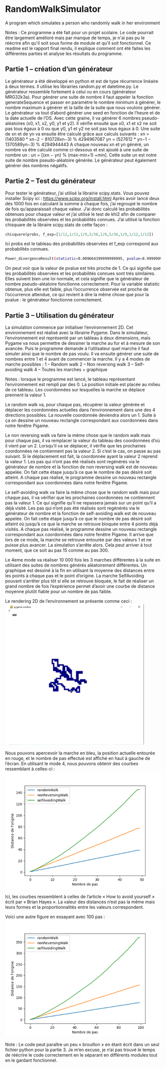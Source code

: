# RandomWalkSimulator
A program which simulates a person who randomly walk in her environment

Notes : Ce programme a été fait pour un projet scolaire. Le code pourrait être largement amélioré mais par manque de temps, je n'ai pas pu le réécrire afin qu'il soit sous forme de module et qu'il soit fonctionnel.
Ce readme est le rapport final rendu, il explique comment ont été faites les différentes parties et analyse les résultats du programme.

## Partie 1 – création d’un générateur
Le générateur a été développé en python et est de type récurrence linéaire à deux termes. Il utilise les librairies random.py et datetime.py. Le générateur ressemble fortement à celui vu en cours (générateur MRG32k3a).
Pour générer une suite de nombre il faut appeler la fonction generateSequence et passer en paramètre le nombre minimum à générer, le nombre maximum à générer et la taille de la suite que nous voulons générer.
Le générateur va tout d’abord générer une seed en fonction de l’heure et de la date actuelle de l’OS. Avec cette graine, il va générer 6 nombres pseudo-aléatoires (x0, x1, x2, y0, y1 et y2). Il vérifie ensuite que x0, x1 et x2 ne soit pas tous égaux à 0 ou que y0, y1 et y2 ne soit pas tous égaux à 0.
Une suite de xn et de yn va ensuite être calculé grâce aux calculs suivants :
xn = (1403580 * xn−2 − 810728xn−3) % 4294967087
yn = (527612 * yn−1 − 1370589yn−3) % 4294944443
A chaque nouveau xn et yn généré, un nombre va être calculé comme ci-dessous et est ajouté à une suite de nombre un :
un = [(xn − yn) % (max-min+1) +min].
Cette suite un est notre suite de nombre pseudo-aléatoire générée.
Le générateur peut également générer des nombres négatifs.

## Partie 2 – Test du générateur
Pour tester le générateur, j’ai utilisé la librairie scipy.stats. Vous pouvez installer Scipy ici : https://www.scipy.org/install.html
Après avoir lancé deux dés 1000 fois en calculant la somme à chaque fois, j’ai regroupé le nombre de fois qu’apparaissait chaque valeur. J’ai donc calculé les probabilités obtenues pour chaque valeur et j’ai utilisé le test de khi2 afin de comparer les probabilités observées et les probabilités connues.
J’ai utilisé la fonction chisquare de la libraire scipy.stats de cette façon :
```python
chisquare(probs, f_exp=[1/12,1/12,1/9,5/36,1/6,5/36,1/9,1/12,1/12])
```
Ici probs est le tableau des probabilités observées et f_exp correspond aux probabilités connues.
```bash
Power_divergenceResult(statistic=0.009664399999999995, pvalue=0.9999999999773698)
```
On peut voir que la valeur de pvalue est très proche de 1. Ce qui signifie que les probabilités observées et les probabilités connues sont très similaires. Elles suivent bien une loi normale, et cela signifie que le générateur de nombre pseudo-aléatoire fonctionne correctement. 
Pour la variable statistic obtenue, plus elle est faible, plus l’occurrence observée est proche de l’occurrence attendue, ce qui revient à dire la même chose que pour la pvalue : le générateur fonctionne correctement.

## Partie 3 – Utilisation du générateur
La simulation commence par initialiser l’environnement 2D. Cet environnement est réalisé avec la librairie Pygame. Dans le simulateur, l’environnement est représenté par un tableau à deux dimensions, mais Pygame va nous permettre de dessiner la marche au fur et à mesure de son avancée.
Puis le programme demande à l’utilisateur quel marche il faut simuler ainsi que le nombre de pas voulu. Il va ensuite générer une suite de nombres entre 1 et 4 avant de commencer la marche. Il y a 4 modes de marche possibles :
1 – Random walk
2 – Non reversing walk
3 – Self-avoiding walk
4 – Toutes les marches + graphique

Notes : lorsque le programme est lancé, le tableau représentant l’environnement est rempli par des 0. La position initiale est placée au milieu de ce tableau. Les coordonnées sur lesquelles la marche se déplace prennent la valeur 1.

Le random walk va, pour chaque pas, récupérer la valeur générée et déplacer les coordonnées actuelles dans l’environnement dans une des 4 directions possibles. La nouvelle coordonnée deviendra alors un 1. Suite à ça on dessine un nouveau rectangle correspondant aux coordonnées dans notre fenêtre Pigame.

Le non reversing walk va faire la même chose que le random walk mais pour chaque pas, il va remplacer la valeur du tableau des coordonnées d’où il vient par un 2. Lorsqu’il va se déplacer, il vérifie que les prochaines coordonnées ne contiennent pas la valeur 2. Si c’est le cas, on passe au pas suivant. Si le déplacement est fait, la coordonnée ayant la valeur 2 reprend la valeur 1.
Les pas qui n’ont pas été réalisés sont regénérés via le générateur de nombre et la fonction de non reversing walk est de nouveau appelée. On fait cette étape jusqu’à ce que le nombre de pas désiré soit atteint.
A chaque pas réalisé, le programme dessine un nouveau rectangle correspondant aux 
coordonnées dans notre fenêtre Pigame.

Le self-avoiding walk va faire la même chose que le random walk mais pour chaque pas, il va vérifier que les prochaines coordonnées ne contiennent pas la valeur 1. Ce qui signifie qu’il ne repassera jamais sur un point qu’il a déjà visité.
Les pas qui n’ont pas été réalisés sont regénérés via le générateur de nombre et la fonction de self-avoiding walk est de nouveau appelée. On fait cette étape jusqu’à ce que le nombre de pas désiré soit atteint où jusqu’à ce que la marche se retrouve bloquée entre 4 points déjà visités.
A chaque pas réalisé, le programme dessine un nouveau rectangle correspondant aux coordonnées dans notre fenêtre Pigame.
Il arrive que lors de ce mode, la marche se retrouve entourée par des valeurs 1 et ne puisse plus avancer. La simulation s’arrête alors. Cela peut arriver à tout moment, que ce soit au pas 15 comme au pas 300.

Le 4eme mode va réaliser 10 000 fois les 3 marches différentes à la suite en utilisant des suites de nombres générés aléatoirement différentes. Un graphique est dessiné à la fin en utilisant la moyenne des distances entre les points à chaque pas et le point d’origine. La marche SelfAvoiding pouvant s’arrêter plus tôt si elle se retrouve bloquée, le fait de réaliser un grand nombre de fois l’expérience permet d’avoir une courbe de distance moyenne plutôt fiable pour un nombre de pas faible.

Le rendering 2D de l’environnement se présente comme ceci :
![Rendering 2D d’une simulation en mode Non Reversing Walk](./ressources/Rendering2D.png)

Nous pouvons apercevoir la marche en bleu, la position actuelle entourée en rouge, et le nombre de pas effectué est affiché en haut à gauche de l’écran.
En utilisant le mode 4, nous pouvons obtenir des courbes ressemblant à celles-ci :
![Courbes représentant la distance au carré de la marche par rapport au point de départ pour 50 pas](./ressources/Courbes50.png)

Ici, les courbes ressemblent à celles de l’article « How to avoid yourself » écrit par « Brian Hayes ». La valeur des distances n’est pas la même mais leurs formes et la proportionnalités entre les valeurs correspondent.

Voici une autre figure en essayant avec 100 pas :
![Courbes représentant la distance au carré de la marche par rapport au point de départ pour 100 pas](./ressources/Courbes100.png)

Note : Le code peut paraître un peu « brouillon » en étant écrit dans un seul fichier python pour la partie 3. Je m’en excuse, je n’ai pas trouvé le temps de réécrire le code correctement en le séparant en différents modules tout en le gardant fonctionnel.

